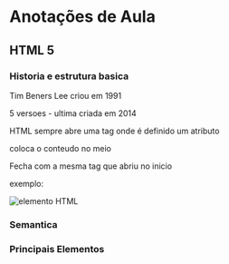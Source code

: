 # Anotações de Aula 

## HTML 5

### Historia e estrutura basica

Tim Beners Lee criou em 1991

5 versoes - ultima criada em 2014

HTML sempre abre uma tag onde é definido um atributo

coloca o conteudo no meio

Fecha com a mesma tag que abriu no inicio

exemplo:

 ![elemento HTML](/https://github.com/denisersimoes/dio-desafio-githu-primeiro-repositorio/blob/main/images/elemento_html.jpg)

 

### Semantica


### Principais Elementos